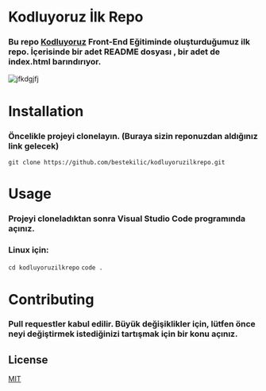 # Kodluyoruz İlk Repo

### Bu repo [Kodluyoruz](https://www.kodluyoruz.org/) Front-End Eğitiminde oluşturduğumuz ilk repo. İçerisinde bir adet README dosyası , bir adet de index.html barındırıyor.

![jfkdgjfj](https://github.com/bestekilic/kodluyoruzilkrepo)

# Installation

### Öncelikle projeyi clonelayın. (Buraya sizin reponuzdan aldığınız link gelecek) 

`git clone https://github.com/bestekilic/kodluyoruzilkrepo.git`

# Usage

### Projeyi cloneladıktan sonra Visual Studio Code programında açınız.

### Linux için:

`cd kodluyoruzilkrepo`
`code .`

# Contributing

### Pull requestler kabul edilir. Büyük değişiklikler için, lütfen önce neyi değiştirmek istediğinizi tartışmak için bir konu açınız.

## License

 [MIT](https://choosealicense.com/licenses/mit/)


